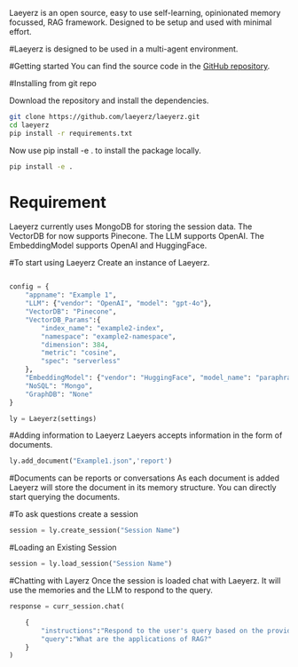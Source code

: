 Laeyerz is an open source, easy to use self-learning, opinionated memory focussed, RAG framework. 
Designed to be setup and used with minimal effort. 

#Laeyerz is designed to be used in a multi-agent environment. 

#Getting started
You can find the source code in the [GitHub repository](https://github.com/laeyerz/laeyerz).

#Installing from git repo

Download the repository and install the dependencies.

```bash
git clone https://github.com/laeyerz/laeyerz.git
cd laeyerz
pip install -r requirements.txt
```

Now use pip install -e . to install the package locally.

```bash
pip install -e .
```

# Requirement
Laeyerz currently uses MongoDB for storing the session data.
The VectorDB for now supports Pinecone.
The LLM supports OpenAI.
The EmbeddingModel supports OpenAI and HuggingFace.

#To start using Laeyerz
Create an instance of Laeyerz.


```python

config = {
    "appname": "Example 1",
    "LLM": {"vendor": "OpenAI", "model": "gpt-4o"},
    "VectorDB": "Pinecone",
    "VectorDB_Params":{
        "index_name": "example2-index",
        "namespace": "example2-namespace",
        "dimension": 384,
        "metric": "cosine",
        "spec": "serverless"
    },
    "EmbeddingModel": {"vendor": "HuggingFace", "model_name": "paraphrase-MiniLM-L6-v2"},
    "NoSQL": "Mongo",
    "GraphDB": "None"
}

ly = Laeyerz(settings)
```

#Adding information to Laeyerz
Laeyers accepts information in the form of documents.

```python
ly.add_document("Example1.json",'report')
```

#Documents can be reports or conversations
As each document is added Laeyerz will store the document in its memory structure. You can directly start querying the documents.

#To ask questions create a session

```python
session = ly.create_session("Session Name")
```


#Loading an Existing Session

```python
session = ly.load_session("Session Name")
```



#Chatting with Layerz
Once the session is loaded chat with Laeyerz. It will use the memories and the LLM to respond to the query.

```python
response = curr_session.chat(

    {   
        "instructions":"Respond to the user's query based on the provided information.",
        "query":"What are the applications of RAG?"
    }
)
```

